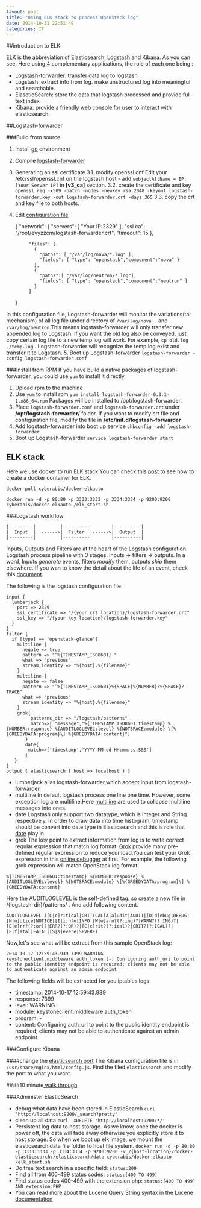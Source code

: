 ```yaml
---
layout: post
title: "Using ELK stack to process Openstack log"
date: 2014-10-31 22:51:49
categories: IT
---
```


##introduction to ELK

ELK is the abbreviation of Elasticsearch, Logstash and Kibana.
As you can see, Here using 4 complementary applications, the role of each one being :

 - Logstash-forwarder: transfer data log to logstash
 - Logstash: extract info from log. make unstructured log into meaningful and searchable. 
 - ElascticSearch: store the data that logstash processed and provide full-text index
 - Kibana: provide a friendly web console for user to interact with elasticsearch.

##Logstash-forwarder 

###Build from source 
  1. Install [go](https://golang.org/doc/install) environment
  2. Compile [logstash-forwarder](https://github.com/elasticsearch/logstash-forwarder#building-it)
  3. Generating an ssl certificate
	 3.1. modify openssl.cnf
	 Edit your /etc/ssl/openssl.cnf on the logstash host - add `subjectAltName = IP:[Your Server IP]` in **[v3_ca]** section.
	 3.2. create the certificate and key
     `openssl req -x509 -batch -nodes -newkey rsa:2048 -keyout logstash-forwarder.key -out logstash-forwarder.crt -days 365`
     3.3. copy the crt and key file to both hosts.
  4. Edit [configuration file](https://github.com/elasticsearch/logstash-forwarder#configuring)

		{
		      "network": {
		        "servers": [ "Your IP:2329" ],
		        "ssl ca": "/root/evyzzcm/logstash-forwarder.crt",
		        "timeout": 15
		      },

		      "files": [
		        {
		          "paths": [ "/var/log/nova/*.log" ],
		          "fields": { "type": "openstack","component":"nova" }
		        },
		        {
		          "paths":[ "/var/log/neutron/*.log"],
		          "fields": { "type": "openstack","component":"neutron" }
		        }
		      ]
		}

  In this configuration file,  Logstash-forwarder will monitor the variations(tail mechanism) of all log file under directory of `/var/log/nova  ` and `/var/log/neutron`.This means logstash-forwarder will only transfer 
 new appended log to Logstash. If you want the old log also be conveyed, just copy certain log file to a new temp log will work. For example, `cp old.log ./temp.log` . Logstash-forwarder will recognize the temp.log exist and transfer it to Logstash.
 5.  Boot up Logstash-forwarder
      `logstash-forwarder -config logstash-forwarder.conf`

###Install from RPM
If you have build a native packages of logstash-forwarder, you could use `yum` to install it directly.

 1. Upload rpm to the machine
 2. Use `yum` to install rpm
	 `yum install logstash-forwarder-0.3.1-1.x86_64.rpm`
	 Packages will be installed to /opt/logstash-forwarder.
 3. Place `logstash-forwarder.conf` and `logstash-forwarder.crt` under **/opt/logstash-forwarder/** folder.
	 If you want to modify crt file and configuration file, modify the file in **/etc/init.d/logstash-forwarder**
 4. Add logstash-forwarder into boot up service
	 `chkconfig -add logstash-forwarder`
 5. Boot up Logstash-forwarder
	 `service logstash-forwarder start` 
 
## ELK stack
Here we use docker to run ELK stack.You can check this [post](http://datapsyche.wordpress.com/2014/07/30/docker-app-tutorial-creating-a-docker-container-for-elk-elasticsearch-logstash-kibana/) to see how to create a docker container for ELK.

`docker pull cyberabis/docker-elkauto` 

`docker run -d -p 80:80 -p 3333:3333 -p 3334:3334 -p 9200:9200 cyberabis/docker-elkauto /elk_start.sh`

###Logstash workflow

	|---------|         |----------|       |----------|
	|  Input  |  ------>|  Filter  |------>|  Output  |
	|---------|         |----------|       |----------|

Inputs, Outputs and Filters are at the heart of the Logstash configuration. Logstash process pipeline with 3 stages: inputs -> filters -> outputs. In a word, Inputs *generate* events, filters *modify* them, outputs *ship* them elsewhere. If you wan to know the detail about the life of an event, check this [document](http://logstash.net/docs/1.4.2/life-of-an-event).

The following is the logstash configuration file:

	input {
	  lumberjack {
	    port => 2329
	    ssl_certificate => "/{your crt location}/logstash-forwarder.crt"
	    ssl_key => "/{your key location}/logstash-forwarder.key"
	  }
	}
	filter {
	  if [type] == 'openstack-glance'{
	    multiline {
	      negate => true
	      pattern => "^%{TIMESTAMP_ISO8601} "
	      what => "previous"
	      stream_identity => "%{host}.%{filename}"
	    }
	    multiline {
	      negate => false
	      pattern => "^%{TIMESTAMP_ISO8601}%{SPACE}%{NUMBER}?%{SPACE}?TRACE"
	      what => "previous"
	      stream_identity => "%{host}.%{filename}"
	    }
	    grok{
	         patterns_dir => "/logstash/patterns"
	         match=>[ "message","%{TIMESTAMP_ISO8601:timestamp} %{NUMBER:response} %{AUDITLOGLEVEL:level} %{NOTSPACE:module} \[%{GREEDYDATA:program}\] %{GREEDYDATA:content}"]
	       }
	       date{
	        match=>['timestamp','YYYY-MM-dd HH:mm:ss.SSS']
	       }
	   }
	}
	output { elasticsearch { host => localhost } }

 - lumberjack
     alias logstash-forwarder,which accept input from logstash-forwarder.
 - multiline 
	In default logstash process one line one time. However, some exception log are multiline.Here [multiline](http://logstash.net/docs/1.4.2/filters/multiline) are used to collapse multiline messages into ones. 
 - date
   Logstash only support two datatype, which is Integer and String respectively. In order to draw data into time histogram, timestamp should be convert into date type in Elasticsearch and this is role that [date](http://logstash.net/docs/1.4.2/filters/date) play in.
 - grok
	The key point to extract information from log is to write correct regular expression that match log format.
[Grok](http://grokdebug.herokuapp.com/patterns) provide many pre-defined regular expression to reduce your load.You can test your Grok expression in this [online debugger](http://grokdebug.herokuapp.com/patterns) at first.
  For example, the following grok expression will match OpenStack log format.

`%{TIMESTAMP_ISO8601:timestamp} %{NUMBER:response} %{AUDITLOGLEVEL:level} %{NOTSPACE:module} \[%{GREEDYDATA:program}\] %{GREEDYDATA:content}`

  Here the AUDITLOGLEVEL is the self-defined tag. so create a new file in /{logstash-dir}/patterns/ . And add following content.

  `AUDITLOGLEVEL ([C|c]ritical|CRITICAL[A|a]udit|AUDIT|[D|d]ebug|DEBUG|[N|n]otice|NOTICE|[I|i]nfo|INFO|[W|w]arn?(?:ing)?|WARN?(?:ING)?|[E|e]rr?(?:or)?|ERR?(?:OR)?|[C|c]rit?(?:ical)?|CRIT?(?:ICAL)?|[F|f]atal|FATAL|[S|s]evere|SEVERE)`
  
  Now,let's see what will be extract from this sample OpenStack log:
	
  `2014-10-17 12:59:43.939 7399 WARNING keystoneclient.middleware.auth_token [-] Configuring auth_uri to point to the public identity endpoint is required; clients may not be able to authenticate against an admin endpoint`
	
  The following fields will be extracted for you iptables logs: 
  
  - timestamp: 2014-10-17 12:59:43.939
  - response: 7399 
  - level: WARNING
  - module: keystoneclient.middleware.auth_token
  - program: \-
  - content: Configuring auth_uri to point to the public identity endpoint is required; clients may not be able to authenticate against an admin endpoint

###Configure Kibana

####change the [elasticsearch port](http://www.elasticsearch.org/guide/en/kibana/current/using-kibana-for-the-first-time.html#using-kibana-for-the-first-time)
The Kibana configuration file is in `/usr/share/nginx/html/config.js`. Find the filed `elasticsearch` and modify the port to what you want. 

####10 minute[ walk through](http://www.elasticsearch.org/guide/en/kibana/current/using-kibana-for-the-first-time.html#using-kibana-for-the-first-time)

###Administer ElasticSearch

 - debug what data have been stored in ElasticSearch
   `curl 'http://localhost:9200/_search?pretty'`
 - clean up all data
   `curl -XDELETE 'http://localhost:9200/*/'`
 - Persistent log data to host storage.
   As we know, once the docker is power off, the data will fade away otherwise you explicitly store it to host storage. So when we boot up elk image, we mount the elasticsearch data file folder to host file system.
   `docker run -d -p 80:80 -p 3333:3333 -p 3334:3334 -p 9200:9200 -v /{host-location}/docker-elasticsearch:/elasticsearch/data cyberabis/docker-elkauto /elk_start.sh `
 - Do free text search  in a specific field:  `status:200`
 - Find all from 400-499 status codes: `status:[400 TO 499]`
 - Find status codes 400-499 with the extension php: `status:[400 TO 499] AND extension:PHP`
 - You can read more about the Lucene Query String syntax in the [Lucene documentation](https://lucene.apache.org/core/2_9_4/queryparsersyntax.html)

  
